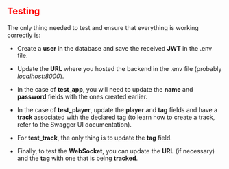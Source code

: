 <h2 style=color:red>Testing</h2>

The only thing needed to test and ensure that everything is working correctly is:

* Create a **user** in the database and save the received **JWT** in the .env file.

* Update the **URL** where you hosted the backend in the .env file (probably *localhost:8000*).

* In the case of **test_app**, you will need to update the **name** and **password** fields with the ones created earlier.

* In the case of **test_player**, update the **player** and **tag** fields and have a **track** associated with the declared tag (to learn how to create a track, refer to the Swagger UI documentation).

* For **test_track**, the only thing is to update the **tag** field.

* Finally, to test the **WebSocket**, you can update the **URL** (if necessary) and the **tag** with one that is being **tracked**.